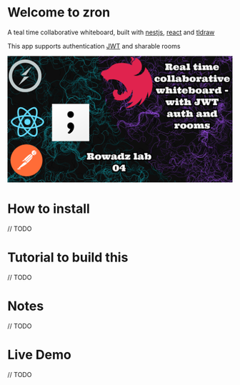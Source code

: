# Welcome to zron

A teal time collaborative whiteboard, built with [nestjs](https://nestjs.com/), [react](https://reactjs.org/) and [tldraw](https://github.com/tldraw/tldraw)

This app supports authentication [JWT](https://jwt.io/) and sharable rooms

<img src="new-thumb.png">


# How to install 

// TODO

# Tutorial to build this

// TODO


# Notes

// TODO

# Live Demo

// TODO